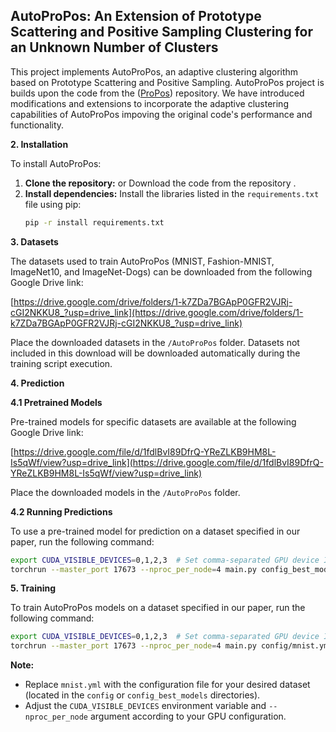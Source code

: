 ## AutoProPos: An Extension of Prototype Scattering and Positive Sampling Clustering for an Unknown Number of Clusters

This project implements AutoProPos, an adaptive clustering algorithm based on Prototype Scattering and Positive Sampling. AutoProPos project is  builds upon the code from the ([ProPos](https://github.com/Hzzone/ProPos?tab=readme-ov-file)) repository. We have introduced modifications and extensions to incorporate the adaptive clustering capabilities of AutoProPos impoving the original code's performance and functionality.

**2. Installation**

To install AutoProPos:


1. **Clone the repository:**  or Download the code from the repository .
2. **Install dependencies:** Install the libraries listed in the `requirements.txt` file using pip:
   ```bash
   pip -r install requirements.txt
   ```

**3. Datasets**

The datasets used to train AutoProPos (MNIST, Fashion-MNIST, ImageNet10, and ImageNet-Dogs) can be downloaded from the following Google Drive link:

[https://drive.google.com/drive/folders/1-k7ZDa7BGApP0GFR2VJRj-cGI2NKKU8_?usp=drive_link](https://drive.google.com/drive/folders/1-k7ZDa7BGApP0GFR2VJRj-cGI2NKKU8_?usp=drive_link)

Place the downloaded datasets in the `/AutoProPos` folder. Datasets not included in this download will be downloaded automatically during the training script execution.

**4. Prediction**

**4.1 Pretrained Models**

Pre-trained models for specific datasets are available at the following Google Drive link:

[https://drive.google.com/file/d/1fdlBvI89DfrQ-YReZLKB9HM8L-Is5qWf/view?usp=drive_link](https://drive.google.com/file/d/1fdlBvI89DfrQ-YReZLKB9HM8L-Is5qWf/view?usp=drive_link)

Place the downloaded models in the `/AutoProPos` folder.

**4.2 Running Predictions**

To use a pre-trained model for prediction on a dataset specified in our paper, run the following command:

```bash
export CUDA_VISIBLE_DEVICES=0,1,2,3  # Set comma-separated GPU device IDs (if applicable)
torchrun --master_port 17673 --nproc_per_node=4 main.py config_best_models/mnist.yml
```

**5. Training**

To train AutoProPos models on a dataset specified in our paper, run the following command:

```bash
export CUDA_VISIBLE_DEVICES=0,1,2,3  # Set comma-separated GPU device IDs (if applicable)
torchrun --master_port 17673 --nproc_per_node=4 main.py config/mnist.yml
```


**Note:**

* Replace `mnist.yml` with the configuration file for your desired dataset (located in the `config` or `config_best_models` directories).
* Adjust the `CUDA_VISIBLE_DEVICES` environment variable and `--nproc_per_node` argument according to your GPU configuration.
